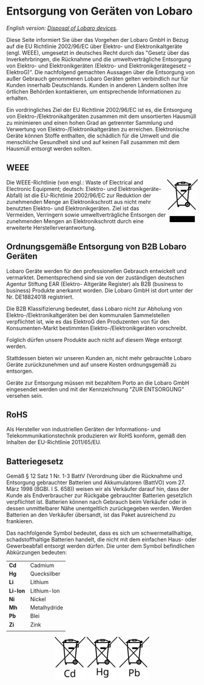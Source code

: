 # Entsorgung von Geräten von Lobaro

*English version: [Disposal of Lobaro devices](weee-disposal.md).*

Diese Seite informiert Sie über das Vorgehen der Lobaro GmbH in Bezug auf die 
EU Richtlinie 2002/96/EC über Elektro- und Elektronikaltgeräte (engl. WEEE), 
umgesetzt in deutsches Recht durch das "Gesetz über das Inverkehrbringen, die Rücknahme und 
	die umweltverträgliche Entsorgung von Elektro- und Elektronikgeräten 
	(Elektro- und Elektronikgerätegesetz &ndash; ElektroG)". 
Die nachfolgend gemachten Aussagen über die Entsorgung von außer Gebrauch genommenen Lobaro Geräten 
gelten verbindlich nur für Kunden innerhalb Deutschlands. 
Kunden in anderen Ländern sollten ihre örtlichen Behörden kontaktieren, 
um entsprechende Informationen zu erhalten.

Ein vordringliches Ziel der EU Richtlinie 2002/96/EC ist es, die Entsorgung von Elektro-/Elektronikaltgeräten
zusammen mit dem unsortierten Hausmüll zu minimieren und einen hohen Grad an getrennter Sammlung und Verwertung
von Elektro-/Elektronikaltgeräten zu erreichen. 
Elektronische Geräte können Stoffe enthalten, die schädlich für die Umwelt und die menschliche Gesundheit 
sind und auf keinen Fall zusammen mit dem Hausmüll entsorgt werden sollten.

## WEEE
<img title="WEEE" alt="Logo: WEEE / kein Müll" src="/img/symbol-weee.svg" style="float:right" width="80">
Die WEEE-Richtlinie (von engl.: Waste of Electrical and Electronic Equipment; deutsch: Elektro- und
Elektronikgeräte-Abfall) ist die EU-Richtlinie 2002/96/EC zur Reduktion der zunehmenden Menge 
an Elektronikschrott aus nicht mehr benutzten Elektro- und Elektronikgeräten. 
Ziel ist das Vermeiden, Verringern sowie umweltverträgliche Entsorgen der zunehmenden Mengen 
an Elektronikschrott durch eine erweiterte Herstellerverantwortung.

## Ordnungsgemäße Entsorgung von B2B Lobaro Geräten
Lobaro Geräte werden für den professionellen Gebrauch entwickelt und vermarktet. 
Dementsprechend sind sie von der zuständigen deutschen Agentur Stiftung EAR (Elektro- Altgeräte Register) 
als B2B (business to business) Produkte anerkannt worden. 
Die Lobaro GmbH ist dort unter der Nr. DE18824018 registriert.

Die B2B Klassifizierung bedeutet, dass Lobaro nicht zur Abholung von Elektro-/Elektronikaltgeräten bei den
kommunalen Sammelstellen verpflichtet ist, wie es das ElektroG den Produzenten von für den 
Konsumenten-Markt bestimmten Elektro-/Elektronikgeräten vorschreibt.

Folglich dürfen unsere Produkte auch nicht auf diesem Wege entsorgt werden.

Stattdessen bieten wir unseren Kunden an, nicht mehr gebrauchte Lobaro Geräte zurückzunehmen und auf 
unsere Kosten ordnungsgemäß zu entsorgen.

Geräte zur Entsorgung müssen mit bezahltem Porto an die Lobaro GmbH eingesendet werden und mit der 
Kennzeichnung "ZUR&nbsp;ENTSORGUNG" versehen sein.

## RoHS
Als Hersteller von industriellen Geräten der Informations- und Telekommunikationstechnik produzieren wir 
RoHS konform, gemäß den Inhalten der EU-Richtlinie 2011/65/EU.

## Batteriegesetz
Gemäß § 12 Satz 1 Nr. 1-3 BattV (Verordnung über die Rücknahme und Entsorgung gebrauchter Batterien und
Akkumulatoren (BattVO) vom 27. März 1998 (BGBl. I S. 658)) 
weisen wir als Verkäufer darauf hin, dass der Kunde als Endverbraucher zur Rückgabe gebrauchter Batterien
gesetzlich verpflichtet ist. Batterien können nach Gebrauch beim Verkäufer oder in dessen unmittelbarer Nähe
unentgeltlich zurückgegeben werden. 
Werden Batterien an den Verkäufer übersandt, ist das Paket ausreichend zu frankieren.


Das nachfolgende Symbol bedeutet, dass es sich um schwermetallhaltige, schadstoffhaltige Batterien handelt,
die nicht mit dem einfachen Haus- oder Gewerbeabfall entsorgt werden dürfen. 
Die unter dem Symbol befindlichen Abkürzungen bedeuten: 

|            |                 |
|------------|-----------------|
| **Cd**     | Cadmium         |
| **Hg**     | Quecksilber         |
| **Li**     | Lithium         |
| **Li-Ion** | Lithium-Ion     |
| **Ni**     | Nickel          |
| **Mh**     | Metalhydride   |
| **Pb**     | Blei            |
| **Zi**     | Zink            |
|            |                 |

<center>
<img title="Cadmium" alt="Logo: kein Müll, Cadmium" src="/img/symbol-bat-cd.svg" width="80">
<img title="Quecksilber" alt="Logo: kein Müll, Quecksilber" src="/img/symbol-bat-hg.svg" width="80">
<img title="Blei" alt="Logo: kein Müll, Blei" src="/img/symbol-bat-pb.svg" width="80">
</center>